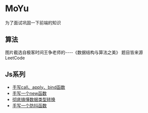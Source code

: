 # MoYu
为了面试巩固一下前端的知识

## 算法
图片截选自极客时间王争老师的----《数据结构与算法之美》
题目皆来源LeetCode

## Js系列
- [手写call、apply、bind函数](https://github.com/Saikikoko/MoYu/issues/1)
- [手写一个new函数](https://github.com/Saikikoko/MoYu/issues/18)
- [彻底搞懂数据类型转换](https://github.com/Saikikoko/MoYu/issues/22)
- [手写一个防抖函数](https://github.com/Saikikoko/MoYu/issues/24)


